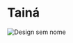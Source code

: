 <h1> Tainá </h1>

![Design sem nome](https://user-images.githubusercontent.com/105567912/168453380-6036a512-587f-4d87-9a2b-d05b01519121.jpg)
#

<h2>  </h1>

<p> </p>
<p> </p>
<p> </p>
 
 
  
  
